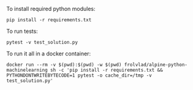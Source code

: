To install required python modules:

`pip install -r requirements.txt`

To run tests:

`pytest -v test_solution.py`

To run it all in a docker container:

`docker run --rm -v $(pwd):$(pwd) -w $(pwd) frolvlad/alpine-python-machinelearning sh -c 'pip install -r requirements.txt && PYTHONDONTWRITEBYTECODE=1 pytest -o cache_dir=/tmp -v test_solution.py'`
